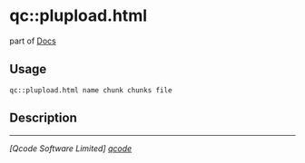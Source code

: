 qc::plupload.html
=================

part of [Docs](.)

Usage
-----
`qc::plupload.html name chunk chunks file`

Description
-----------


----------------------------------
*[Qcode Software Limited] [qcode]*

[qcode]: http://www.qcode.co.uk "Qcode Software"